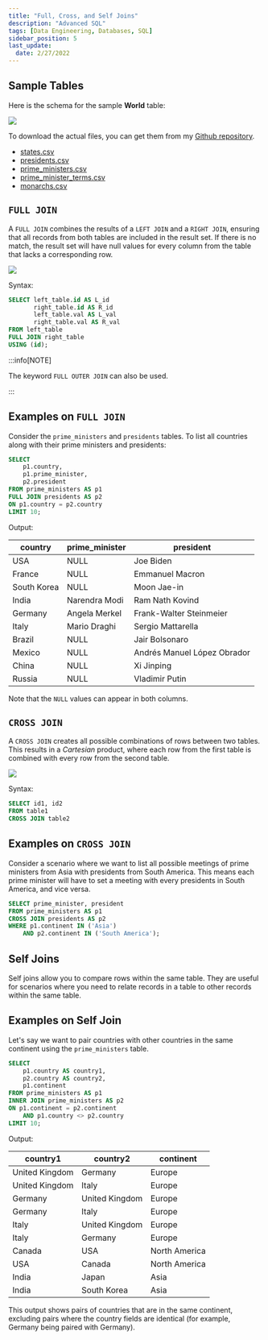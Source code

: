 ```yaml
---
title: "Full, Cross, and Self Joins"
description: "Advanced SQL"
tags: [Data Engineering, Databases, SQL]
sidebar_position: 5
last_update:
  date: 2/27/2022
---
```




## Sample Tables

Here is the schema for the sample **World** table:

<div class='img-center'>

![](/img/docs/sample-database-schemaaa.png)

</div>

To download the actual files, you can get them from my [Github repository](https://github.com/joseeden/joeden/tree/master/assets/datasets).

- [states.csv](@site/assets/datasets/world-database/states.csv)
- [presidents.csv](@site/assets/datasets/world-database/presidents.csv)
- [prime_ministers.csv](@site/assets/datasets/world-database/prime_ministers.csv)
- [prime_minister_terms.csv](@site/assets/datasets/world-database/prime_minister_terms.csv)
- [monarchs.csv](@site/assets/datasets/world-database/monarchs.csv)



## `FULL JOIN`

A `FULL JOIN` combines the results of a `LEFT JOIN` and a `RIGHT JOIN`, ensuring that all records from both tables are included in the result set. If there is no match, the result set will have null values for every column from the table that lacks a corresponding row.

![](/img/docs/sample-diagram-fulll-joinssss.png)

Syntax:

```sql
SELECT left_table.id AS L_id 
       right_table.id AS R_id
       left_table.val AS L_val
       right_table.val AS R_val
FROM left_table
FULL JOIN right_table
USING (id);
```

:::info[NOTE]

The keyword `FULL OUTER JOIN` can also be used.

:::


## Examples on `FULL JOIN`

Consider the `prime_ministers` and `presidents` tables. To list all countries along with their prime ministers and presidents:

```sql
SELECT 
    p1.country, 
    p1.prime_minister, 
    p2.president
FROM prime_ministers AS p1
FULL JOIN presidents AS p2 
ON p1.country = p2.country
LIMIT 10;
```

Output:

| country        | prime_minister | president                  |
|----------------|----------------|----------------------------|
| USA            | NULL           | Joe Biden                  |
| France         | NULL           | Emmanuel Macron            |
| South Korea    | NULL           | Moon Jae-in                |
| India          | Narendra Modi  | Ram Nath Kovind            |
| Germany        | Angela Merkel  | Frank-Walter Steinmeier    |
| Italy          | Mario Draghi   | Sergio Mattarella          |
| Brazil         | NULL           | Jair Bolsonaro             |
| Mexico         | NULL           | Andrés Manuel López Obrador|
| China          | NULL           | Xi Jinping                 |
| Russia         | NULL           | Vladimir Putin             |

Note that the `NULL` values can appear in both columns. 


## `CROSS JOIN`

A `CROSS JOIN` creates all possible combinations of rows between two tables. This results in a *Cartesian* product, where each row from the first table is combined with every row from the second table.

<div class='img-center'>

![](/img/docs/sample-diagram-cross-joinsssssss.png)

</div>


Syntax: 

```sql
SELECT id1, id2 
FROM table1
CROSS JOIN table2
```


## Examples on `CROSS JOIN`

Consider a scenario where we want to list all possible meetings of prime ministers from Asia with presidents from South America. This means each prime minister will have to set a meeting with every presidents in South America, and vice versa.

```sql
SELECT prime_minister, president
FROM prime_ministers AS p1
CROSS JOIN presidents AS p2
WHERE p1.continent IN ('Asia')
    AND p2.continent IN ('South America');
```

## Self Joins

Self joins allow you to compare rows within the same table. They are useful for scenarios where you need to relate records in a table to other records within the same table.


## Examples on Self Join 

Let's say we want to pair countries with other countries in the same continent using the `prime_ministers` table.

```sql
SELECT 
    p1.country AS country1, 
    p2.country AS country2, 
    p1.continent
FROM prime_ministers AS p1
INNER JOIN prime_ministers AS p2
ON p1.continent = p2.continent 
    AND p1.country <> p2.country
LIMIT 10;
```

Output:

| country1     | country2     | continent    |
|--------------|--------------|--------------|
| United Kingdom | Germany     | Europe       |
| United Kingdom | Italy       | Europe       |
| Germany      | United Kingdom | Europe       |
| Germany      | Italy       | Europe       |
| Italy        | United Kingdom | Europe       |
| Italy        | Germany     | Europe       |
| Canada       | USA         | North America|
| USA          | Canada      | North America|
| India        | Japan       | Asia         |
| India        | South Korea | Asia         |

This output shows pairs of countries that are in the same continent, excluding pairs where the country fields are identical (for example, Germany being paired with Germany).
